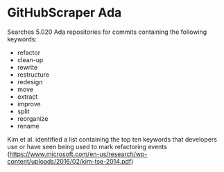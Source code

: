 # GitHubScraper Ada

Searches 5.020 Ada repositories for commits containing the following keywords:

* refactor
* clean-up
* rewrite
* restructure
* redesign
* move
* extract
* improve
* split
* reorganize
* rename

Kim et al. identified a list containing the top ten keywords that developers use or have seen being used to mark refactoring events (https://www.microsoft.com/en-us/research/wp-content/uploads/2016/02/kim-tse-2014.pdf)
